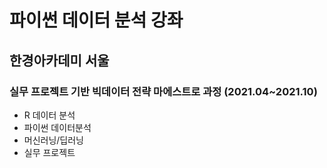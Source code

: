 # 파이썬 데이터 분석 강좌

## 한경아카데미 서울
### 실무 프로젝트 기반 빅데이터 전략 마에스트로 과정 (2021.04~2021.10)
- R 데이터 분석
- 파이썬 데이터분석
- 머신러닝/딥러닝
- 실무 프로젝트
